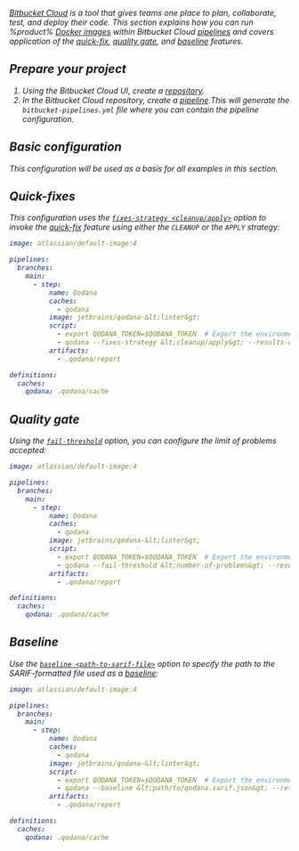 [//]: # (title: Bitbucket Cloud)

<var name="repository" value="https://support.atlassian.com/bitbucket-cloud/docs/create-a-repository-in-bitbucket-cloud/"/>
<var name="pipeline" value="https://support.atlassian.com/bitbucket-cloud/docs/get-started-with-bitbucket-pipelines/"/>

[Bitbucket Cloud](https://support.atlassian.com/bitbucket-cloud/docs/get-started-with-bitbucket-cloud/) is a tool that
gives teams one place to plan, collaborate, test, and deploy their code. This
section explains how you can run %product% [Docker images](docker-images.md) within Bitbucket Cloud 
[pipelines](%pipeline%) and covers 
application of the [quick-fix](quick-fix.md), [quality gate](quality-gate.xml), and [baseline](baseline.xml) features.

## Prepare your project

1. Using the Bitbucket Cloud UI, create a [repository](%repository%).
2. In the Bitbucket Cloud repository, create a [pipeline](%pipeline%).This will generate the `bitbucket-pipelines.yml` file 
where you can contain the pipeline configuration.

## Basic configuration

<include src="lib_qd.xml" include-id="bitbucket-basic-configuration"/>

This configuration will be used as a basis for all examples in this section. 

## Quick-fixes

This configuration uses the 
[`fixes-strategy <cleanup/apply>`](docker-image-configuration.xml#docker-config-reference-quick-fix) option to invoke 
the [quick-fix](quick-fix.md) feature using either the `CLEANUP` or the `APPLY` strategy:

```yaml
image: atlassian/default-image:4

pipelines:
  branches:
    main:
      - step:
          name: Qodana
          caches:
            - qodana
          image: jetbrains/qodana-&lt;linter&gt;
          script:
            - export QODANA_TOKEN=$QODANA_TOKEN  # Export the environment variable
            - qodana --fixes-strategy &lt;cleanup/apply&gt; --results-dir=$BITBUCKET_CLONE_DIR/.qodana --report-dir=$BITBUCKET_CLONE_DIR/.qodana/report --cache-dir=$BITBUCKET_CLONE_DIR/.qodana/cache
          artifacts:
            - .qodana/report

definitions:
  caches:
    qodana: .qodana/cache
```

## Quality gate

Using the [`fail-threshold`](docker-image-configuration.xml#docker-config-reference-quality-gate) option, you can 
configure the limit of problems accepted:  

```yaml
image: atlassian/default-image:4

pipelines:
  branches:
    main:
      - step:
          name: Qodana
          caches:
            - qodana
          image: jetbrains/qodana-&lt;linter&gt;
          script:
            - export QODANA_TOKEN=$QODANA_TOKEN  # Export the environment variable
            - qodana --fail-threshold &lt;number-of-problems&gt; --results-dir=$BITBUCKET_CLONE_DIR/.qodana --report-dir=$BITBUCKET_CLONE_DIR/.qodana/report --cache-dir=$BITBUCKET_CLONE_DIR/.qodana/cache
          artifacts:
            - .qodana/report

definitions:
  caches:
    qodana: .qodana/cache
```

## Baseline

Use the [`baseline <path-to-sarif-file>`](docker-image-configuration.xml#docker-config-reference-baseline) option to 
specify the path to the SARIF-formatted file used as a [baseline](baseline.xml):

```yaml
image: atlassian/default-image:4

pipelines:
  branches:
    main:
      - step:
          name: Qodana
          caches:
            - qodana
          image: jetbrains/qodana-&lt;linter&gt;
          script:
            - export QODANA_TOKEN=$QODANA_TOKEN  # Export the environment variable
            - qodana --baseline &lt;path/to/qodana.sarif.json&gt; --results-dir=$BITBUCKET_CLONE_DIR/.qodana --report-dir=$BITBUCKET_CLONE_DIR/.qodana/report --cache-dir=$BITBUCKET_CLONE_DIR/.qodana/cache
          artifacts:
            - .qodana/report

definitions:
  caches:
    qodana: .qodana/cache
```